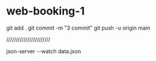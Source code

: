 # web-booking-1

git add .
git commit -m "3 commit"
git push -u origin main

///////////////////////

json-server --watch data.json
